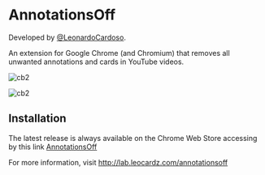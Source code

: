 AnnotationsOff
==========

Developed by <a href='https://github.com/LeonardoCardoso' target='_blank'>@LeonardoCardoso</a>. 

An extension for Google Chrome (and Chromium) that removes all unwanted annotations and cards in YouTube videos.


![cb2](https://dl.dropboxusercontent.com/s/5brve0q8smy2ipq/ao1.png)

![cb2](https://dl.dropboxusercontent.com/s/vgd5sovlq4fjewa/ao2.png)


Installation
------------

The latest release is always available on the Chrome Web Store accessing by this link <a href="https://chrome.google.com/webstore/detail/annotationsoff/gpifenckpeaielkgcbakjanpdppfnapn">AnnotationsOff</a>

For more information, visit http://lab.leocardz.com/annotationsoff